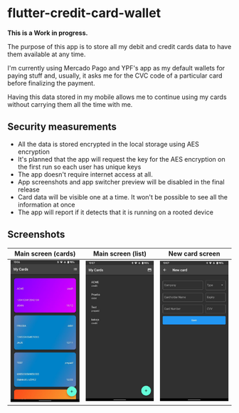 # flutter-credit-card-wallet

**This is a Work in progress.**

The purpose of this app is to store all my debit and credit cards data to have them available at any time.

I'm currently using Mercado Pago and YPF's app as my default wallets for paying stuff and, usually, it asks me for the CVC code of a particular card before finalizing the payment.

Having this data stored in my mobile allows me to continue using my cards without carrying them all the time with me.

## Security measurements
- All the data is stored encrypted in the local storage using AES encryption
- It's planned that the app will request the key for the AES encryption on the first run so each user has unique keys
- The app doesn't require internet access at all.
- App screenshots and app switcher preview will be disabled in the final release
- Card data will be visible one at a time. It won't be possible to see all the information at once
- The app will report if it detects that it is running on a rooted device

## Screenshots

Main screen (cards) | Main screen (list) | New card screen
--- | --- | ---
<img src="extras/screenshot_01.jpeg" width="300"/> | <img src="extras/screenshot_02.jpeg" width="300"/> | <img src="extras/screenshot_03.jpeg" width="300"/>
